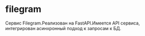# filegram
Cервис Filegram.Реализован на FastAPI.Имеется API cервиса, интегрирован асинхронный подход к запросам к БД.
